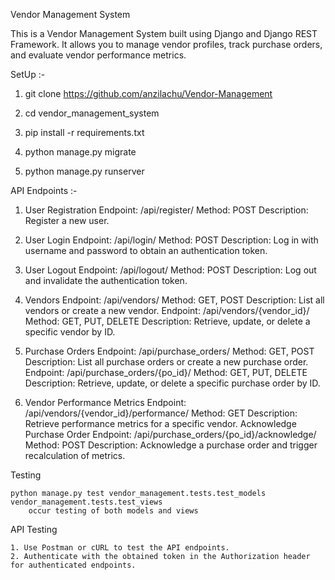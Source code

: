 Vendor Management System

This is a Vendor Management System built using Django and Django REST Framework. It allows you to manage vendor profiles, track purchase orders, and evaluate vendor performance metrics.



SetUp :-

1. git clone https://github.com/anzilachu/Vendor-Management

2. cd vendor_management_system

3. pip install -r requirements.txt

4. python manage.py migrate

5. python manage.py runserver



API Endpoints :-

1. User Registration
    Endpoint: /api/register/
    Method: POST
    Description: Register a new user.

2. User Login
    Endpoint: /api/login/
    Method: POST
    Description: Log in with username and password to obtain an authentication token.

3. User Logout
    Endpoint: /api/logout/
    Method: POST
    Description: Log out and invalidate the authentication token.

4. Vendors
    Endpoint: /api/vendors/
    Method: GET, POST
    Description: List all vendors or create a new vendor.
    Endpoint: /api/vendors/{vendor_id}/
    Method: GET, PUT, DELETE
    Description: Retrieve, update, or delete a specific vendor by ID.

5. Purchase Orders
    Endpoint: /api/purchase_orders/
    Method: GET, POST
    Description: List all purchase orders or create a new purchase order.
    Endpoint: /api/purchase_orders/{po_id}/
    Method: GET, PUT, DELETE
    Description: Retrieve, update, or delete a specific purchase order by ID.
   
6. Vendor Performance Metrics
    Endpoint: /api/vendors/{vendor_id}/performance/
    Method: GET
    Description: Retrieve performance metrics for a specific vendor.
    Acknowledge Purchase Order
    Endpoint: /api/purchase_orders/{po_id}/acknowledge/
    Method: POST
    Description: Acknowledge a purchase order and trigger recalculation of metrics.




Testing

    python manage.py test vendor_management.tests.test_models vendor_management.tests.test_views
        occur testing of both models and views
        

API Testing

    1. Use Postman or cURL to test the API endpoints.
    2. Authenticate with the obtained token in the Authorization header for authenticated endpoints.
